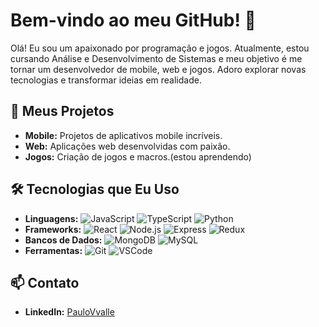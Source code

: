 # Bem-vindo ao meu GitHub! 👋

Olá! Eu sou um apaixonado por programação e jogos. Atualmente, estou cursando Análise e Desenvolvimento de Sistemas e meu objetivo é me tornar um desenvolvedor de mobile, web e jogos. Adoro explorar novas tecnologias e transformar ideias em realidade.

## 🚀 Meus Projetos

- **Mobile:** Projetos de aplicativos mobile incríveis.
- **Web:** Aplicações web desenvolvidas com paixão.
- **Jogos:** Criação de jogos e macros.(estou aprendendo)

## 🛠️ Tecnologias que Eu Uso

- **Linguagens:** ![JavaScript](https://img.shields.io/badge/JavaScript-F7DF1E?logo=javascript&logoColor=black) ![TypeScript](https://img.shields.io/badge/TypeScript-007ACC?logo=typescript&logoColor=white) ![Python](https://img.shields.io/badge/Python-3776AB?logo=python&logoColor=white)
- **Frameworks:** ![React](https://img.shields.io/badge/React-20232A?logo=react&logoColor=61DAFB) ![Node.js](https://img.shields.io/badge/Node.js-339933?logo=nodedotjs&logoColor=white) ![Express](https://img.shields.io/badge/Express-000000?logo=express&logoColor=white) ![Redux](https://img.shields.io/badge/Redux-764ABC?logo=redux&logoColor=white)
- **Bancos de Dados:** ![MongoDB](https://img.shields.io/badge/MongoDB-4EA94B?logo=mongodb&logoColor=white) ![MySQL](https://img.shields.io/badge/MySQL-4479A1?logo=mysql&logoColor=white)
- **Ferramentas:** ![Git](https://img.shields.io/badge/Git-F05032?logo=git&logoColor=white) ![VSCode](https://img.shields.io/badge/VS%20Code-007ACC?logo=visual-studio-code&logoColor=white)

## 📫 Contato

- **LinkedIn:** [PauloVvalle]([https://www.linkedin.com/in/seu-perfil](https://www.linkedin.com/in/paulo-roberto-vasques-valle-a37600274/))

<!--
**PauloVvalle/PauloVvalle** is a ✨ _special_ ✨ repository because its `README.md` (this file) appears on your GitHub profile.

Here are some ideas to get you started:

- 🔭 I’m currently working on ...
- 🌱 I’m currently learning ...
- 👯 I’m looking to collaborate on ...
- 🤔 I’m looking for help with ...
- 💬 Ask me about ...
- 📫 How to reach me: ...
- 😄 Pronouns: ...
- ⚡ Fun fact: ...
-->
